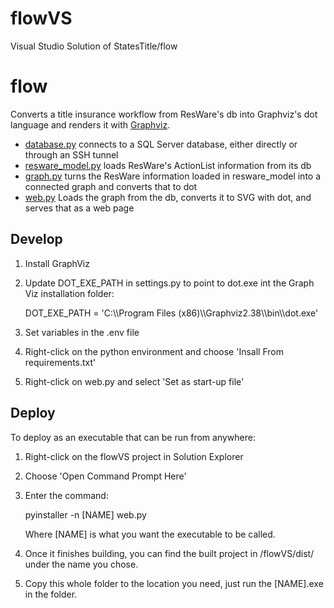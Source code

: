 # flowVS
Visual Studio Solution of StatesTitle/flow

# flow
Converts a title insurance workflow from ResWare's db into Graphviz's dot language and renders it with [Graphviz](https://graphviz.gitlab.io/).

* [database.py](database.py) connects to a SQL Server database, either directly or through an SSH
  tunnel
* [resware_model.py](resware_model.py) loads ResWare's ActionList information from its db
* [graph.py](graph.py) turns the ResWare information loaded in resware_model into a connected graph
  and converts that to dot
* [web.py](web.py) Loads the graph from the db, converts it to SVG with dot, and serves that as a web page

## Develop

1. Install GraphViz
1. Update DOT_EXE_PATH in settings.py to point to dot.exe int the Graph Viz installation folder:
  
    DOT_EXE_PATH = 'C:\\\\Program Files (x86)\\\\Graphviz2.38\\\\bin\\\\dot.exe'
1. Set variables in the .env file
1. Right-click on the python environment and choose 'Insall From requirements.txt'
1. Right-click on web.py and select 'Set as start-up file'

## Deploy
To deploy as an executable that can be run from anywhere:
1. Right-click on the flowVS project in Solution Explorer
1. Choose 'Open Command Prompt Here'
1. Enter the command:

    pyinstaller -n \[NAME\] web.py
    
    Where \[NAME\] is what you want the executable to be called.
1. Once it finishes building, you can find the built project in /flowVS/dist/ under the name you chose.
1. Copy this whole folder to the location you need, just run the \[NAME\].exe in the folder.
